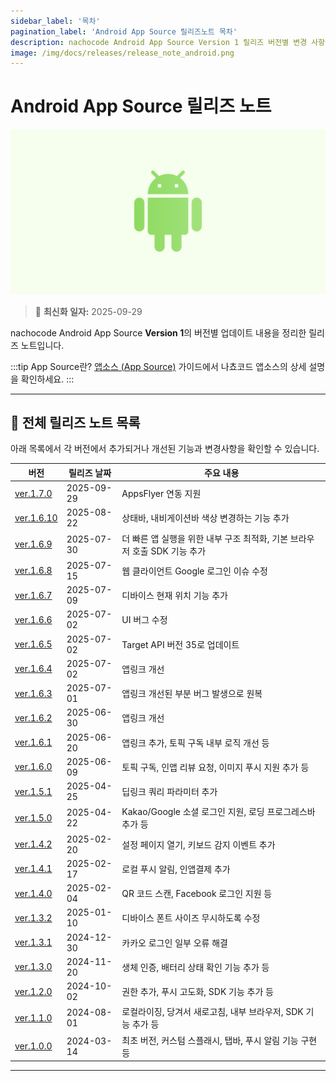 ```yaml
---
sidebar_label: '목차'
pagination_label: 'Android App Source 릴리즈노트 목차'
description: nachocode Android App Source Version 1 릴리즈 버전별 변경 사항을 확인할 수 있습니다.
image: /img/docs/releases/release_note_android.png
---
```


# Android App Source 릴리즈 노트

![android](/img/docs/releases/release_note_android.png)

> 🔔 **최신화 일자:** 2025-09-29

nachocode Android App Source **Version 1**의 버전별 업데이트 내용을 정리한 릴리즈 노트입니다.

:::tip App Source란?
[앱소스 (App Source)](/docs/guide/app-source) 가이드에서 나쵸코드 앱소스의 상세 설명을 확인하세요.
:::

---

## 📖 전체 릴리즈 노트 목록

아래 목록에서 각 버전에서 추가되거나 개선된 기능과 변경사항을 확인할 수 있습니다.

| 버전                           | 릴리즈 날짜 | 주요 내용                                                                 |
| ------------------------------ | ----------- | ------------------------------------------------------------------------- |
| [ver.1.7.0](./release-v-1-7-0) | 2025-09-29 | AppsFlyer 연동 지원                                        |
| [ver.1.6.10](./release-v-1-6-10) | 2025-08-22  | 상태바, 내비게이션바 색상 변경하는 기능 추가   |
| [ver.1.6.9](./release-v-1-6-9) | 2025-07-30  | 더 빠른 앱 실행을 위한 내부 구조 최적화, 기본 브라우저 호출 SDK 기능 추가 |
| [ver.1.6.8](./release-v-1-6-8) | 2025-07-15  | 웹 클라이언트 Google 로그인 이슈 수정                                     |
| [ver.1.6.7](./release-v-1-6-7) | 2025-07-09  | 디바이스 현재 위치 기능 추가                                              |
| [ver.1.6.6](./release-v-1-6-6) | 2025-07-02  | UI 버그 수정                                                              |
| [ver.1.6.5](./release-v-1-6-5) | 2025-07-02  | Target API 버전 35로 업데이트                                             |
| [ver.1.6.4](./release-v-1-6-4) | 2025-07-02  | 앱링크 개선                                                               |
| [ver.1.6.3](./release-v-1-6-3) | 2025-07-01  | 앱링크 개선된 부분 버그 발생으로 원복                                     |
| [ver.1.6.2](./release-v-1-6-2) | 2025-06-30  | 앱링크 개선                                                               |
| [ver.1.6.1](./release-v-1-6-1) | 2025-06-20  | 앱링크 추가, 토픽 구독 내부 로직 개선 등                                  |
| [ver.1.6.0](./release-v-1-6-0) | 2025-06-09  | 토픽 구독, 인앱 리뷰 요청, 이미지 푸시 지원 추가 등                       |
| [ver.1.5.1](./release-v-1-5-1) | 2025-04-25  | 딥링크 쿼리 파라미터 추가                                                 |
| [ver.1.5.0](./release-v-1-5-0) | 2025-04-22  | Kakao/Google 소셜 로그인 지원, 로딩 프로그레스바 추가 등                  |
| [ver.1.4.2](./release-v-1-4-2) | 2025-02-20  | 설정 페이지 열기, 키보드 감지 이벤트 추가                                 |
| [ver.1.4.1](./release-v-1-4-1) | 2025-02-17  | 로컬 푸시 알림, 인앱결제 추가                                             |
| [ver.1.4.0](./release-v-1-4-0) | 2025-02-04  | QR 코드 스캔, Facebook 로그인 지원 등                                     |
| [ver.1.3.2](./release-v-1-3-2) | 2025-01-10  | 디바이스 폰트 사이즈 무시하도록 수정                                      |
| [ver.1.3.1](./release-v-1-3-1) | 2024-12-30  | 카카오 로그인 일부 오류 해결                                              |
| [ver.1.3.0](./release-v-1-3-0) | 2024-11-20  | 생체 인증, 배터리 상태 확인 기능 추가 등                                  |
| [ver.1.2.0](./release-v-1-2-0) | 2024-10-02  | 권한 추가, 푸시 고도화, SDK 기능 추가 등                                  |
| [ver.1.1.0](./release-v-1-1-0) | 2024-08-01  | 로컬라이징, 당겨서 새로고침, 내부 브라우저, SDK 기능 추가 등              |
| [ver.1.0.0](./release-v-1-0-0) | 2024-03-14  | 최초 버전, 커스텀 스플래시, 탭바, 푸시 알림 기능 구현 등                  |

---
